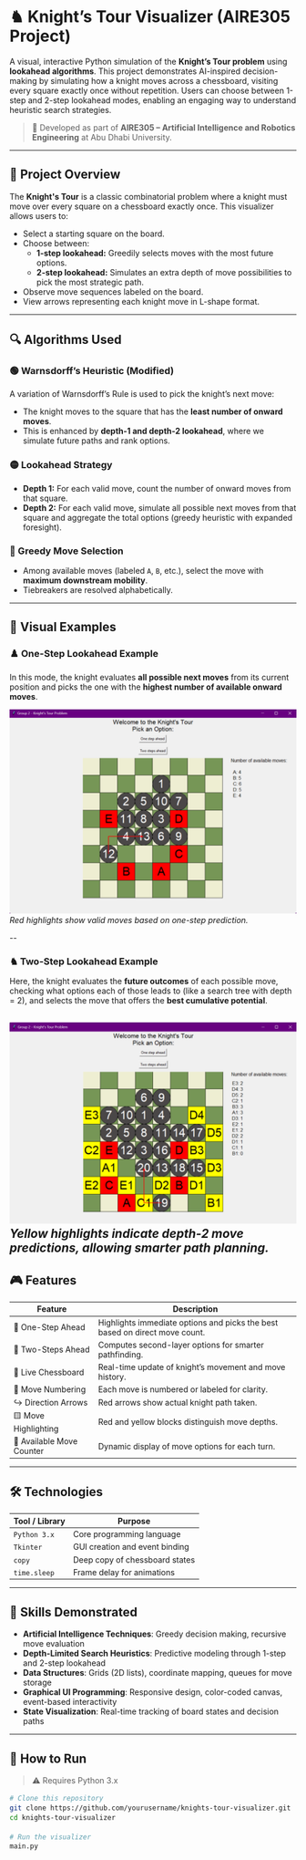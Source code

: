 # ♞ Knight’s Tour Visualizer (AIRE305 Project)

A visual, interactive Python simulation of the **Knight’s Tour problem** using **lookahead algorithms**. This project demonstrates AI-inspired decision-making by simulating how a knight moves across a chessboard, visiting every square exactly once without repetition. Users can choose between 1-step and 2-step lookahead modes, enabling an engaging way to understand heuristic search strategies.

> 🧠 Developed as part of **AIRE305 – Artificial Intelligence and Robotics Engineering** at Abu Dhabi University.

---

## 📌 Project Overview

The **Knight's Tour** is a classic combinatorial problem where a knight must move over every square on a chessboard exactly once. This visualizer allows users to:

- Select a starting square on the board.
- Choose between:
  - **1-step lookahead:** Greedily selects moves with the most future options.
  - **2-step lookahead:** Simulates an extra depth of move possibilities to pick the most strategic path.
- Observe move sequences labeled on the board.
- View arrows representing each knight move in L-shape format.

---

## 🔍 Algorithms Used

### 🟢 Warnsdorff’s Heuristic (Modified)
A variation of Warnsdorff’s Rule is used to pick the knight’s next move:
- The knight moves to the square that has the **least number of onward moves**.
- This is enhanced by **depth-1 and depth-2 lookahead**, where we simulate future paths and rank options.

### 🟡 Lookahead Strategy
- **Depth 1:** For each valid move, count the number of onward moves from that square.
- **Depth 2:** For each valid move, simulate all possible next moves from that square and aggregate the total options (greedy heuristic with expanded foresight).

### 🔺 Greedy Move Selection
- Among available moves (labeled `A`, `B`, etc.), select the move with **maximum downstream mobility**.
- Tiebreakers are resolved alphabetically.

---
## 📸 Visual Examples

### ♟️ One-Step Lookahead Example

In this mode, the knight evaluates **all possible next moves** from its current position and picks the one with the **highest number of available onward moves**.

![1-Step Lookahead](1step_lookahead.png)
*Red highlights show valid moves based on one-step prediction.*

--

### ♞ Two-Step Lookahead Example

Here, the knight evaluates the **future outcomes** of each possible move, checking what options each of those leads to (like a search tree with depth = 2), and selects the move that offers the **best cumulative potential**.

![2-Step Lookahead](2step_lookahead.png)
*Yellow highlights indicate depth-2 move predictions, allowing smarter path planning.*
---
## 🎮 Features

| Feature | Description |
|--------|-------------|
| 🎯 One-Step Ahead | Highlights immediate options and picks the best based on direct move count. |
| 🧠 Two-Steps Ahead | Computes second-layer options for smarter pathfinding. |
| 🧩 Live Chessboard | Real-time update of knight’s movement and move history. |
| 🔢 Move Numbering | Each move is numbered or labeled for clarity. |
| ↪️ Direction Arrows | Red arrows show actual knight path taken. |
| 🟨 Move Highlighting | Red and yellow blocks distinguish move depths. |
| 🧾 Available Move Counter | Dynamic display of move options for each turn. |

---

## 🛠️ Technologies

| Tool / Library | Purpose |
|----------------|---------|
| `Python 3.x` | Core programming language |
| `Tkinter` | GUI creation and event binding |
| `copy` | Deep copy of chessboard states |
| `time.sleep` | Frame delay for animations |

---

## 🧠 Skills Demonstrated

- **Artificial Intelligence Techniques**: Greedy decision making, recursive move evaluation
- **Depth-Limited Search Heuristics**: Predictive modeling through 1-step and 2-step lookahead
- **Data Structures**: Grids (2D lists), coordinate mapping, queues for move storage
- **Graphical UI Programming**: Responsive design, color-coded canvas, event-based interactivity
- **State Visualization**: Real-time tracking of board states and decision paths

---

## 🚀 How to Run

> ⚠️ Requires Python 3.x

```bash
# Clone this repository
git clone https://github.com/yourusername/knights-tour-visualizer.git
cd knights-tour-visualizer

# Run the visualizer
main.py
